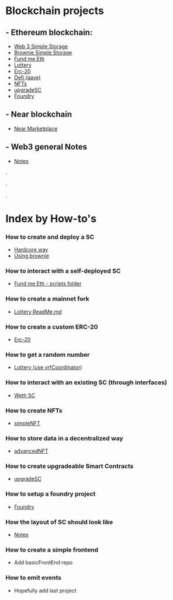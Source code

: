 # Blockchain projects

## - Ethereum blockchain:
- [Web 3 Simple Storage](./Ethereum/Web3SimpleStorage/readme.md)
- [Brownie Simple Storage](./Ethereum/BrownieSimpleStorage/README.md)
- [Fund me Eth](./Ethereum/FundMeEth/README.md)
- [Lottery](./Ethereum/LotterySmartContract/README.md)
- [Erc-20](./Ethereum/erc20/ReadMe.md)
- [Defi (aave)](./Ethereum/aave-defi/README.md)
- [NFTs](./Ethereum/nfts/README.md)
- [upgradeSC](./Ethereum/upgradeSC/README.md)
- [Foundry](./Ethereum/foundry/README.md)

## - Near blockchain
- [Near Marketplace](./Near/NearMarketPlaceDapp/README.md)

## - Web3 general Notes
- [Notes](./web3notes/README.md)

.

.

.


# Index by How-to's

### How to create and deploy a SC
- [Hardcore way](./Ethereum/Web3SimpleStorage/readme.md)
- [Using brownie](./Ethereum/BrownieSimpleStorage/README.md)
### How to interact with a self-deployed SC
- [Fund me Eth - scripts folder](./Ethereum/FundMeEth/README.md)
### How to create a mainnet fork
- [Lottery ReadMe.md](./Ethereum/LotterySmartContract/README.md)
### How to create a custom ERC-20
- [Erc-20](./Ethereum/erc20/ReadMe.md)
### How to get a random number
- [Lottery (use vrfCoordinator)](./Ethereum/LotterySmartContract/README.md)
### How to interact with an existing SC (through interfaces)
- [Weth SC](./Ethereum/aave-defi/README.md)
### How to create NFTs
- [simpleNFT](./Ethereum/nfts/README.md)
### How to store data in a decentralized way
- [advancedNFT](./Ethereum/nfts/README.md)
### How to create upgradeable Smart Contracts
- [upgradeSC](./Ethereum/upgradeSC/README.md)
### How to setup a foundry project
- [Foundry](./Ethereum/foundry/README.md)
### How the layout of SC should look like
- [Notes](./web3notes/README.md)
### How to create a simple frontend
- Add basicFrontEnd repo
### How to emit events
- Hopefully add last project